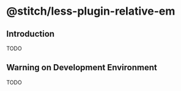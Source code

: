 # @stitch/less-plugin-relative-em

## Introduction

TODO

## Warning on Development Environment

TODO
